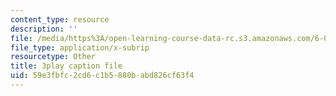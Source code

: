 ```yaml
---
content_type: resource
description: ''
file: /media/https%3A/open-learning-course-data-rc.s3.amazonaws.com/6-004-computation-structures-spring-2017/59e3fbfc2cd6c1b5880babd826cf63f4_pUmMZqwzZ10.srt
file_type: application/x-subrip
resourcetype: Other
title: 3play caption file
uid: 59e3fbfc-2cd6-c1b5-880b-abd826cf63f4
---
```

